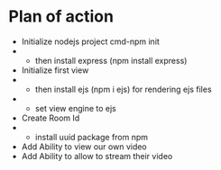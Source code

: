 # Plan of action

- Initialize nodejs project cmd-npm init
- - then install express (npm install express)
- Initialize first view
- - then install ejs (npm i ejs) for rendering ejs files
- - set view engine to ejs
- Create Room Id
- - install uuid package from npm
- Add Ability to view our own video
- Add Ability to allow to stream their video
